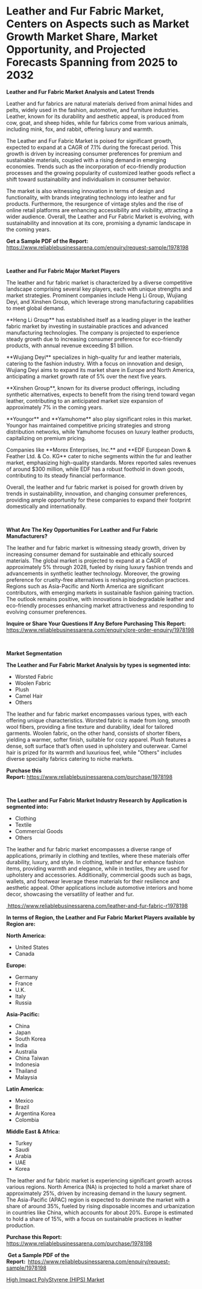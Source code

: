 <p><h1>Leather and Fur Fabric Market, Centers on Aspects such as Market Growth Market Share, Market Opportunity, and Projected Forecasts Spanning from 2025 to 2032</h1></p><p><strong>Leather and Fur Fabric Market Analysis and Latest Trends</strong></p>
<p><p>Leather and fur fabrics are natural materials derived from animal hides and pelts, widely used in the fashion, automotive, and furniture industries. Leather, known for its durability and aesthetic appeal, is produced from cow, goat, and sheep hides, while fur fabrics come from various animals, including mink, fox, and rabbit, offering luxury and warmth.</p><p>The Leather and Fur Fabric Market is poised for significant growth, expected to expand at a CAGR of 7.1% during the forecast period. This growth is driven by increasing consumer preferences for premium and sustainable materials, coupled with a rising demand in emerging economies. Trends such as the incorporation of eco-friendly production processes and the growing popularity of customized leather goods reflect a shift toward sustainability and individualism in consumer behavior.</p><p>The market is also witnessing innovation in terms of design and functionality, with brands integrating technology into leather and fur products. Furthermore, the resurgence of vintage styles and the rise of online retail platforms are enhancing accessibility and visibility, attracting a wider audience. Overall, the Leather and Fur Fabric Market is evolving, with sustainability and innovation at its core, promising a dynamic landscape in the coming years.</p></p>
<p><strong>Get a Sample PDF of the Report:&nbsp;</strong> <a href="https://www.reliablebusinessarena.com/enquiry/request-sample/1978198?utm_campaign=2041&utm_medium=2&utm_source=Github&utm_content=ia&utm_term=04022025&utm_id=leather-and-fur-fabric">https://www.reliablebusinessarena.com/enquiry/request-sample/1978198</a></p>
<p>&nbsp;</p>
<p><strong>Leather and Fur Fabric Major Market Players</strong></p>
<p><p>The leather and fur fabric market is characterized by a diverse competitive landscape comprising several key players, each with unique strengths and market strategies. Prominent companies include Heng Li Group, Wujiang Deyi, and Xinshen Group, which leverage strong manufacturing capabilities to meet global demand.</p><p>**Heng Li Group** has established itself as a leading player in the leather fabric market by investing in sustainable practices and advanced manufacturing technologies. The company is projected to experience steady growth due to increasing consumer preference for eco-friendly products, with annual revenue exceeding $1 billion.</p><p>**Wujiang Deyi** specializes in high-quality fur and leather materials, catering to the fashion industry. With a focus on innovation and design, Wujiang Deyi aims to expand its market share in Europe and North America, anticipating a market growth rate of 5% over the next five years.</p><p>**Xinshen Group**, known for its diverse product offerings, including synthetic alternatives, expects to benefit from the rising trend toward vegan leather, contributing to an anticipated market size expansion of approximately 7% in the coming years.</p><p>**Youngor** and **Yamuhome** also play significant roles in this market. Youngor has maintained competitive pricing strategies and strong distribution networks, while Yamuhome focuses on luxury leather products, capitalizing on premium pricing.</p><p>Companies like **Morex Enterprises, Inc.** and **EDF European Down & Feather Ltd. & Co. KG** cater to niche segments within the fur and leather market, emphasizing high-quality standards. Morex reported sales revenues of around $300 million, while EDF has a robust foothold in down goods, contributing to its steady financial performance.</p><p>Overall, the leather and fur fabric market is poised for growth driven by trends in sustainability, innovation, and changing consumer preferences, providing ample opportunity for these companies to expand their footprint domestically and internationally.</p></p>
<p>&nbsp;</p>
<p><strong>What Are The Key Opportunities For Leather and Fur Fabric Manufacturers?</strong></p>
<p><p>The leather and fur fabric market is witnessing steady growth, driven by increasing consumer demand for sustainable and ethically sourced materials. The global market is projected to expand at a CAGR of approximately 5% through 2028, fueled by rising luxury fashion trends and advancements in synthetic leather technology. Moreover, the growing preference for cruelty-free alternatives is reshaping production practices. Regions such as Asia-Pacific and North America are significant contributors, with emerging markets in sustainable fashion gaining traction. The outlook remains positive, with innovations in biodegradable leather and eco-friendly processes enhancing market attractiveness and responding to evolving consumer preferences.</p></p>
<p><strong>Inquire or Share Your Questions If Any Before Purchasing This Report:</strong> <a href="https://www.reliablebusinessarena.com/enquiry/pre-order-enquiry/1978198?utm_campaign=2041&utm_medium=2&utm_source=Github&utm_content=ia&utm_term=04022025&utm_id=leather-and-fur-fabric">https://www.reliablebusinessarena.com/enquiry/pre-order-enquiry/1978198</a></p>
<p>&nbsp;</p>
<p><strong>Market Segmentation</strong></p>
<p><strong>The Leather and Fur Fabric Market Analysis by types is segmented into:</strong></p>
<p><ul><li>Worsted Fabric</li><li>Woolen Fabric</li><li>Plush</li><li>Camel Hair</li><li>Others</li></ul></p>
<p><p>The leather and fur fabric market encompasses various types, with each offering unique characteristics. Worsted fabric is made from long, smooth wool fibers, providing a fine texture and durability, ideal for tailored garments. Woolen fabric, on the other hand, consists of shorter fibers, yielding a warmer, softer finish, suitable for cozy apparel. Plush features a dense, soft surface that’s often used in upholstery and outerwear. Camel hair is prized for its warmth and luxurious feel, while "Others" includes diverse specialty fabrics catering to niche markets.</p></p>
<p><strong>Purchase this Report:&nbsp;</strong><a href="https://www.reliablebusinessarena.com/purchase/1978198?utm_campaign=2041&utm_medium=2&utm_source=Github&utm_content=ia&utm_term=04022025&utm_id=leather-and-fur-fabric">https://www.reliablebusinessarena.com/purchase/1978198</a></p>
<p>&nbsp;</p>
<p><strong>The Leather and Fur Fabric Market Industry Research by Application is segmented into:</strong></p>
<p><ul><li>Clothing</li><li>Textile</li><li>Commercial Goods</li><li>Others</li></ul></p>
<p><p>The leather and fur fabric market encompasses a diverse range of applications, primarily in clothing and textiles, where these materials offer durability, luxury, and style. In clothing, leather and fur enhance fashion items, providing warmth and elegance, while in textiles, they are used for upholstery and accessories. Additionally, commercial goods such as bags, wallets, and footwear leverage these materials for their resilience and aesthetic appeal. Other applications include automotive interiors and home decor, showcasing the versatility of leather and fur.</p></p>
<p><a href="https://www.reliablebusinessarena.com/leather-and-fur-fabric-r1978198?utm_campaign=2041&utm_medium=2&utm_source=Github&utm_content=ia&utm_term=04022025&utm_id=leather-and-fur-fabric">&nbsp;https://www.reliablebusinessarena.com/leather-and-fur-fabric-r1978198</a></p>
<p><strong>In terms of Region, the Leather and Fur Fabric Market Players available by Region are:</strong></p>
<p>
    <p> <strong> North America: </strong>
        <ul>
            <li>United States</li>
            <li>Canada</li>
        </ul>
        </p> 
    <p> <strong> Europe: </strong>
        <ul>
            <li>Germany</li>
            <li>France</li>
            <li>U.K.</li>
            <li>Italy</li>
            <li>Russia</li>
        </ul>
        </p> 
    <p> <strong> Asia-Pacific: </strong>
        <ul>
            <li>China</li>
            <li>Japan</li>
            <li>South Korea</li>
            <li>India</li>
            <li>Australia</li>
            <li>China Taiwan</li>
            <li>Indonesia</li>
            <li>Thailand</li>
            <li>Malaysia</li>
        </ul>
        </p> 
    <p> <strong> Latin America: </strong>
        <ul>
            <li>Mexico</li>
            <li>Brazil</li>
            <li>Argentina Korea</li>
            <li>Colombia</li>
        </ul>
        </p> 
    <p> <strong> Middle East & Africa: </strong>
        <ul>
            <li>Turkey</li>
            <li>Saudi</li>
            <li>Arabia</li>
            <li>UAE</li>
            <li>Korea</li>
        </ul>
    </p>
    </p>
<p><p>The leather and fur fabric market is experiencing significant growth across various regions. North America (NA) is projected to hold a market share of approximately 25%, driven by increasing demand in the luxury segment. The Asia-Pacific (APAC) region is expected to dominate the market with a share of around 35%, fueled by rising disposable incomes and urbanization in countries like China, which accounts for about 20%. Europe is estimated to hold a share of 15%, with a focus on sustainable practices in leather production.</p></p>
<p><strong>Purchase this Report: </strong><a href="https://www.reliablebusinessarena.com/purchase/1978198?utm_campaign=2041&utm_medium=2&utm_source=Github&utm_content=ia&utm_term=04022025&utm_id=leather-and-fur-fabric">https://www.reliablebusinessarena.com/purchase/1978198</a></p>
<p>&nbsp;<strong>Get a Sample PDF of the Report:&nbsp;&nbsp;</strong><a href="https://www.reliablebusinessarena.com/enquiry/request-sample/1978198?utm_campaign=2041&utm_medium=2&utm_source=Github&utm_content=ia&utm_term=04022025&utm_id=leather-and-fur-fabric">https://www.reliablebusinessarena.com/enquiry/request-sample/1978198</a></p>
<p><strong></strong></p>
<p><p><a href="https://github.com/JakirUddin651/Market-Research-Report-List-1/blob/main/high-impact-polystyrene-hips-market.md?utm_campaign=2041&utm_medium=2&utm_source=Github&utm_content=ia&utm_term=04022025&utm_id=leather-and-fur-fabric">High Impact PolyStyrene (HIPS) Market</a></p></p>